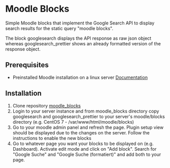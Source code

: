 # Moodle Blocks

Simple Moodle blocks that implement the Google Search API to display search results for the static query "moodle blocks".

The block googlesearch displays the API response as raw json object whereas googlesearch_prettier shows an already formatted version of the response object.

## Prerequisites

* Preinstalled Moodle installation on a linux server [Documentation](https://docs.moodle.org/39/en/Installing_Moodle)

## Installation

1. Clone repository [moodle_blocks](https://github.com/D1ANAmic/moodle_blocks)
2. Login to your server instance and from moodle_blocks directory copy googlesearch and googlesearch_prettier to your server's moodle/blocks directory (e.g. CentOS 7 - /var/www/html/moodle/blocks)
3. Go to your moodle admin panel and refresh the page. Plugin setup view should be displayed due to the changes on the server. Follow the instructions to enable the new blocks
4. Go to whatever page you want your blocks to be displayed on (e.g. Dashboard). Activate edit mode and click on "Add block". Search for "Google Suche" and "Google Suche (formatiert)" and add both to your page.